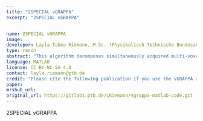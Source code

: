 ```yaml
---
title: "2SPECIAL vGRAPPA"
excerpt: "2SPECIAL vGRAPPA"


name: 2SPECIAL vGRAPPA
image:
developer: Layla Tabea Riemann, M.Sc. (Physikalisch-Technische Bundesanstalt, PTB)
type: recon
abstract: "This algorithm decomposes simultaneously acquired multi-voxel data to their respective origin regions. Based on the split-slice GRAPPA code by Steen Moeller, University of Minnesota, USA."
language: MATLAB
license: CC BY-NC-SA 4.0
contact: layla.riemann@ptb.de
credit: "Please cite the following publication if you use the vGRAPPA algorithm: L.T.Riemann, C.S.Aigner, R.Mekle, S.Schmitter, B.Ittermann, A.Fillmer; Fourier-based decomposition approach for simultaneous acquisition of 1H spectra from two voxels in vivo at short echo times, Proc. Int. Soc. Magn. Reson. Med. 2021:007"
paper:
mrshub_url:
original_url: https://gitlab1.ptb.de/LRiemann/vgrappa-matlab-code.git
---
```


2SPECIAL vGRAPPA
